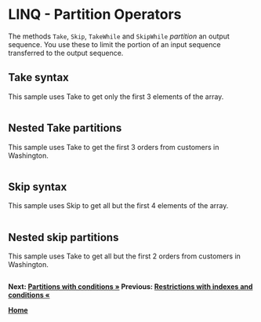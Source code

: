 # LINQ - Partition Operators

The methods `Take`, `Skip`, `TakeWhile` and `SkipWhile` *partition* an output sequence. You use these to limit the portion of an input sequence transferred to the output sequence.

## Take syntax

This sample uses Take to get only the first 3 elements of the array.

``` cs --region take-syntax --source-file ../src/Partitions.cs --project ../src/Try101LinqSamples.csproj
```

## Nested Take partitions

This sample uses Take to get the first 3 orders from customers in Washington.

``` cs --region nested-take --source-file ../src/Partitions.cs --project ../src/Try101LinqSamples.csproj
```

## Skip syntax

This sample uses Skip to get all but the first 4 elements of the array.

``` cs --region skip-syntax --source-file ../src/Partitions.cs --project ../src/Try101LinqSamples.csproj
```

## Nested skip partitions

This sample uses Take to get all but the first 2 orders from customers in Washington.

``` cs --region nested-skip --source-file ../src/Partitions.cs --project ../src/Try101LinqSamples.csproj
```

**Next: [Partitions with conditions  &raquo;](./partitions-2.md) Previous: [Restrictions with indexes and conditions &laquo;](./projections-5.md)**

**[Home](../README.md)**

